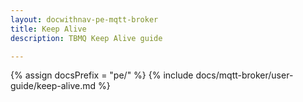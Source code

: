 ```yaml
---
layout: docwithnav-pe-mqtt-broker
title: Keep Alive
description: TBMQ Keep Alive guide

---
```


{% assign docsPrefix = "pe/" %}
{% include docs/mqtt-broker/user-guide/keep-alive.md %}

